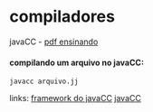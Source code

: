 # compiladores
javaCC - [pdf ensinando](https://www.cin.ufpe.br/~in1007/transparencias/MaterialApoio/javacc-tutorial.pdf)

#### compilando um arquivo no javaCC:
```
javacc arquivo.jj
```

links:
[framework do javaCC](https://www.cambridge.org/resources/052182060X/)
[javaCC](https://javacc.github.io/javacc/)
